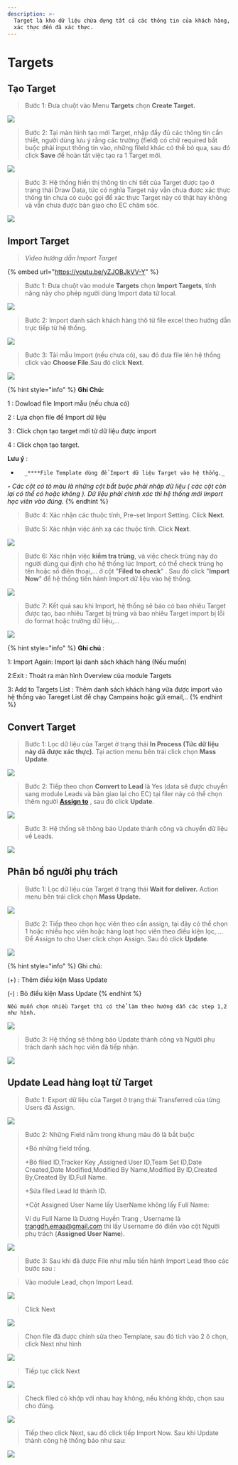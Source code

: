 ```yaml
---
description: >-
  Target là kho dữ liệu chứa đựng tất cả các thông tin của khách hàng, từ chưa
  xác thực đến đã xác thực.
---
```


# Targets

## Tạo Target

> Bước 1: Đưa chuột vào Menu **Targets** chọn **Create Target.**

![](../.gitbook/assets/taotarget1.png)

> Bước 2: Tại màn hình tạo mới Target, nhập đầy đủ các thông tin cần thiết, người dùng lưu ý rằng các trường \(field\) có chữ required bắt buộc phải input thông tin vào, những fileld khác có thể bỏ qua, sau đó click **Save** để hoàn tất việc tạo ra 1 Target mới.

![](../.gitbook/assets/taotarget2.png)

> Bước 3: Hệ thống hiển thị thông tin chi tiết của Target được tạo ở trạng thái Draw Data, tức có nghĩa Target này vẫn chưa được xác thực thông tin chưa có cuộc gọi để xác thực Target này có thật hay không và vẫn chưa được bàn giao cho EC chăm sóc.

![](../.gitbook/assets/taotarget3.png)

## Import Target

> _Video hướng dẫn Import Target_

{% embed url="https://youtu.be/yZJOBJkVV-Y" %}



> Bước 1: Đưa chuột vào module **Targets** chọn **Import Targets**, tính năng này cho phép người dùng Import data từ local.

![](../.gitbook/assets/import1.jpg)

> Bước 2: Import danh sách khách hàng thô từ file excel theo hướng dẫn trực tiếp từ hệ thống.

![](../.gitbook/assets/2%20%281%29.png)

> Bước 3:  Tải mẫu Import \(nếu chưa có\), sau đó đưa file lên hệ thống click vào **Choose File**.Sau đó click **Next**.

![](../.gitbook/assets/3%20%282%29.png)

{% hint style="info" %}
**Ghi Chú:**

1 : Dowload file Import mẫu \(nếu chưa có\)

2 : Lựa chọn file để Import dữ liệu

3 : Click chọn tạo target mới từ dữ liệu được import

4 : Click chọn tạo target.

**Lưu ý** :

-       _****File Template dùng để Import dữ liệu Target vào hệ thống._ 

_**-**       Các cột có tô màu là những cột bắt buộc phải nhập dữ liệu \( các cột còn lại có thể có hoặc không \). Dữ liệu phải chính xác thì hệ thống mới Import học viên vào đúng._
{% endhint %}

> Bước 4:  Xác nhận các thuộc tính, Pre-set Import Setting. Click **Next**.

> Bước 5: Xác nhận việc ánh xạ các thuộc tính. Click **Next**.

![](../.gitbook/assets/5%20%281%29.png)

> Bước 6:  Xác nhận việc **kiểm tra trùng**, và việc check trùng này do người dùng qui định cho hệ thống lúc Import, có thể check trùng họ tên hoặc số điên thoại,... ở cột "**Filed to check**" . Sau đó click "**Import Now**" để hệ thống tiến hành Import dữ liệu vào hệ thống.

![](../.gitbook/assets/6%20%281%29.png)

> Bước 7: Kết quả sau khi Import, hệ thống sẽ báo có bao nhiêu Target được tạo, bao nhiêu Target bị trùng và bao nhiêu Target import bị lỗi do format hoặc trường dữ liệu,...

![](../.gitbook/assets/7%20%281%29.png)

{% hint style="info" %}
**Ghi chú** :

1: Import Again: Import lại danh sách khách hàng \(Nếu muốn\)

2:Exit : Thoát ra màn hình Overview của module Targets

3: Add to Targets List : Thêm danh sách khách hàng vừa được import vào hệ thống vào Tareget List để chạy Campains hoặc gửi email,..
{% endhint %}

## Convert Target

> Bước 1: Lọc dữ liệu của Target ở trạng thái **In Process \(**Tức dữ liệu này dã được xác thực**\).** Tại action menu bên trái click chọn **Mass Update**.

![](../.gitbook/assets/import2.jpg)

> Bước 2:  Tiếp theo chọn **Convert to Lead** là Yes \(data sẽ được chuyển sang module Leads và bàn giao lại cho EC\) tại filer này có thể chọn thêm người [**Assign to**](https://help.dotb.vn/tuyen-sinh-ban-hang/target#phan-bo-nguoi-phu-trach) , sau đó click **Update**.

![](../.gitbook/assets/import3.jpg)

> Bước 3: Hệ thống sẽ thông báo Update thành công và chuyển dữ liệu về Leads.

![](../.gitbook/assets/converttarget2.png)

## Phân bổ người phụ trách

> Bước 1: Lọc dữ liệu của Target ở trạng thái **Wait for deliver.**  Action menu bên trái click chọn **Mass Update.**

![](../.gitbook/assets/1%20%282%29.png)

> Bước 2:  Tiếp theo chọn học viên theo cần assign, tại đây có thể chọn 1 hoặc nhiều học viên hoặc hàng loạt học viên theo điều kiện lọc,…. Để Assign to cho User click chọn Assign. Sau đó click **Update**.

![](../.gitbook/assets/2%20%282%29.png)

{% hint style="info" %}
Ghi chú:

\(+\) : Thêm điều kiện Mass Update 

\(-\) : Bỏ điều kiện Mass Update
{% endhint %}

```text
Nếu muốn chọn nhiều Target thì có thể làm theo hướng dẫn các step 1,2 như hình.
```

![](../.gitbook/assets/targets.jpg)

> Bước 3: Hệ thống sẽ thông báo Update thành công và Người phụ trách danh sách học viên đã tiếp nhận.

![](../.gitbook/assets/3%20%281%29.png)

## Update Lead hàng loạt từ Target

> Bước  1:  Export dữ liệu của Target ở trạng thái Transferred của từng Users đã Assign.

![](../.gitbook/assets/update1.png)

> Bước 2: Những Field nằm trong khung màu đỏ là bắt buộc
>
> +Bỏ những field trống.
>
> +Bỏ filed ID,Tracker Key ,Assigned User ID,Team Set ID,Date Created,Date Modified,Modified By Name,Modified By ID,Created By,Created By ID,Full Name.
>
> +Sửa filed  Lead Id thành ID.
>
> +Cột Assigned User Name lấy UserName không lấy Full Name:
>
>  Ví dụ Full Name là Dương Huyền Trang , Username là [trangdh.emaa@gmail.com](mailto:trangdh.emaa@gmail.com) thì lấy Username đó điền vào cột Người phụ trách \(**Assigned User Name**\).

![](../.gitbook/assets/updatelead2.png)

> Bước 3: Sau khi đã được File như mẫu tiến hành Import Lead theo các bước sau :

> Vào module Lead, chọn Import Lead.

![](../.gitbook/assets/importlead.png)

> Click Next

![](../.gitbook/assets/2%20%281%29.png)

> Chọn file đã được chỉnh sửa theo Template, sau đó tích vào 2 ô chọn, click Next như hình

![](../.gitbook/assets/updatelead3.png)

> Tiếp tục click Next

![](../.gitbook/assets/4%20%281%29.png)

> Check filed có khớp với nhau hay không, nếu không khớp, chọn sau cho đúng.

![](../.gitbook/assets/5%20%281%29.png)

> Tiếp theo click Next, sau đó click tiếp Import Now. Sau khi Update thành công hệ thống báo như sau:

![](../.gitbook/assets/updatedlead4.png)

## 

